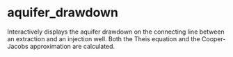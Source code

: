 # aquifer_drawdown
Interactively displays the aquifer drawdown on the connecting line between an extraction and an injection well. Both the Theis equation and the Cooper-Jacobs approximation are calculated.
